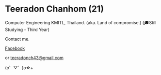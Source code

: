 # Teeradon Chanhom (21)
  
Computer Engineering KMITL, Thailand. (aka. Land of compromise.) (🎓Still Studying - Third Year)

Contact me.

[Facebook](https://www.facebook.com/font.kung)

or teeradonch43@gmail.com

  (o゜▽゜)o☆+
